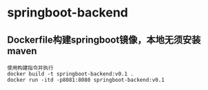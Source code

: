 # springboot-backend

## Dockerfile构建springboot镜像，本地无须安装maven

```shell
使用构建指令并执行
docker build -t springboot-backend:v0.1 .
docker run -itd -p8081:8080 springboot-backend:v0.1
```